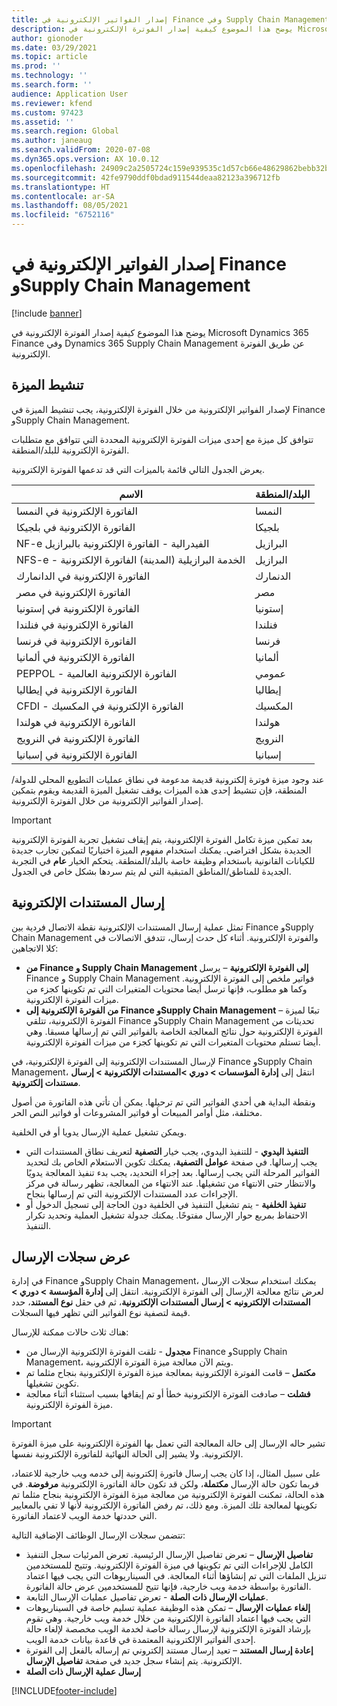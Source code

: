 ```yaml
---
title: إصدار الفواتير الإلكترونية في Finance وفي Supply Chain Management
description: يوضح هذا الموضوع كيفية إصدار الفوترة الإلكترونية في Microsoft Dynamics 365 Finance وفي Dynamics 365 Supply Chain Management عن طريق الفوترة الإلكترونية.
author: gionoder
ms.date: 03/29/2021
ms.topic: article
ms.prod: ''
ms.technology: ''
ms.search.form: ''
audience: Application User
ms.reviewer: kfend
ms.custom: 97423
ms.assetid: ''
ms.search.region: Global
ms.author: janeaug
ms.search.validFrom: 2020-07-08
ms.dyn365.ops.version: AX 10.0.12
ms.openlocfilehash: 24909c2a2505724c159e939535c1d57cb66e48629862bebb32b3d72c0eb06c97
ms.sourcegitcommit: 42fe9790ddf0bdad911544deaa82123a396712fb
ms.translationtype: HT
ms.contentlocale: ar-SA
ms.lasthandoff: 08/05/2021
ms.locfileid: "6752116"
---
```

# <a name="issue-electronic-invoices-in-finance-and-supply-chain-management"></a>إصدار الفواتير الإلكترونية في Finance وSupply Chain Management

[!include [banner](../includes/banner.md)]

يوضح هذا الموضوع كيفية إصدار الفوترة الإلكترونية في Microsoft Dynamics 365 Finance وفي Dynamics 365 Supply Chain Management عن طريق الفوترة الإلكترونية.


## <a name="feature-activation"></a>تنشيط الميزة

لإصدار الفواتير الإلكترونية من خلال الفوترة الإلكترونية، يجب تنشيط الميزة في Finance وSupply Chain Management.

تتوافق كل ميزة مع إحدى ميزات الفوترة الإلكترونية المحددة التي تتوافق مع متطلبات الفوترة الإلكترونية للبلد/المنطقة.

يعرض الجدول التالي قائمة بالميزات التي قد تدعمها الفوترة الإلكترونية.

| الاسم                                              | البلد/المنطقة |
|---------------------------------------------------|----------------|
|الفاتورة الإلكترونية في النمسا                        |النمسا         |
|الفاتورة الإلكترونية في بلجيكا                         |بلجيكا         |
|NF-e الفيدرالية - الفاتورة الإلكترونية بالبرازيل       |البرازيل          |
|NFS-e - الخدمة البرازيلية (المدينة) الفاتورة الإلكترونية|البرازيل          |
|الفاتورة الإلكترونية في الدانمارك                          |الدنمارك         |
|الفاتورة الإلكترونية في مصر                        |مصر           |
|الفاتورة الإلكترونية في إستونيا                        |إستونيا         |
|الفاتورة الإلكترونية في فنلندا                         |فنلندا         |
|الفاتورة الإلكترونية في فرنسا                          |فرنسا          |
|الفاتورة الإلكترونية في ألمانيا                          |ألمانيا         |
|PEPPOL - الفاتورة الإلكترونية العالمية                 |عمومي          |
|الفاتورة الإلكترونية في إيطاليا                         |إيطاليا           |
|CFDI - الفاتورة الإلكترونية في المكسيك                  |المكسيك          |
|الفاتورة الإلكترونية في هولندا                           |هولندا     |
|الفاتورة الإلكترونية في النرويج                       |النرويج          |
|الفاتورة الإلكترونية في إسبانيا                         |إسبانيا           |

عند وجود ميزة فوترة إلكترونية قديمة مدعومة في نطاق عمليات التطويع المحلي للدولة/المنطقة، فإن تنشيط إحدى هذه الميزات يوقف تشغيل الميزة القديمة ويقوم بتمكين إصدار الفواتير الإلكترونية من خلال الفوترة الإلكترونية.

> [!IMPORTANT]
> بعد تمكين ميزة تكامل الفوترة الإلكترونية، يتم إيقاف تشغيل تجربة الفوترة الإلكترونية الجديدة بشكل افتراضي. يمكنك استخدام مفهوم الميزة اختياريًا لتمكين تجارب جديدة للكيانات القانونية باستخدام وظيفة خاصة بالبلد/المنطقة. يتحكم الخيار **عام** في التجربة الجديدة للمناطق/المناطق المتبقية التي لم يتم سردها بشكل خاص في الجدول.

## <a name="submit-electronic-documents"></a>إرسال المستندات الإلكترونية

تمثل عملية إرسال المستندات الإلكترونية نقطة الاتصال فردية بين Finance وSupply Chain Management والفوترة الإلكترونية. أثناء كل حدث إرسال، تتدفق الاتصالات في كلا الاتجاهين:

- **من Finance و Supply Chain Management إلى الفوترة الإلكترونية** – يرسل Finance و Supply Chain Management فواتير ملخص إلى الفوترة الإلكترونية. وكما هو مطلوب، فإنها ترسل أيضا محتويات المتغيرات التي تم تكوينها كجزء من ميزات الفوترة الإلكترونية.
- **من الفوترة الإلكترونية إلى Finance وSupply Chain Management** – تبعًا لميزة الفوترة الإلكترونية، تتلقي Finance وSupply Chain Management تحديثات من الفوترة الإلكترونية حول نتائج المعالجة الخاصة بالفواتير التي تم إرسالها مسبقا. وهي أيضا تستلم محتويات المتغيرات التي تم تكوينها كجزء من ميزات الفوترة الإلكترونية.

لإرسال المستندات الإلكترونية إلى الفوترة الإلكترونية، في Finance وSupply Chain Management، انتقل إلى **إدارة المؤسسات &gt; دوري &gt;المستندات الإلكترونية &gt; إرسال مستندات إلكترونية**.

ونقطة البداية هي أحدي الفواتير التي تم ترحيلها. يمكن أن تأتي هذه الفاتورة من أصول مختلفة، مثل أوامر المبيعات أو فواتير المشروعات أو فواتير النص الحر.

ويمكن تشغيل عملية الإرسال يدويا أو في الخلفية.

- **التنفيذ اليدوي** - للتنفيذ اليدوي، يجب خيار **التصفية** لتعريف نطاق المستندات التي يجب إرسالها. في صفحة **عوامل التصفية**، يمكنك تكوين الاستعلام الخاص بك لتحديد الفواتير المرحلة التي يجب إرسالها. بعد إجراء التحديد، يجب بدء تنفيذ المعالجة يدويًا والانتظار حتى الانتهاء من تشغيلها. عند الانتهاء من المعالجة، تظهر رسالة في مركز الإجراءات عدد المستندات الإلكترونية التي تم إرسالها بنجاح.
- **تنفيذ الخلفية** - يتم تشغيل التنفيذ في الخلفية دون الحاجة إلى تسجيل الدخول أو الاحتفاظ بمربع حوار الإرسال مفتوحًا. يمكنك جدولة تشغيل العملية وتحديد تكرار التنفيذ.

## <a name="view-the-submission-logs"></a>عرض سجلات الإرسال

في إدارة Finance وSupply Chain Management، يمكنك استخدام سجلات الإرسال لعرض نتائج معالجة الإرسال إلى الفوترة الإلكترونية. انتقل إلى **إدارة المؤسسة &gt; دوري &gt; المستندات الإلكترونيه &gt; إرسال المستندات الإلكترونية**، ثم في حقل **نوع المستند**، حدد قيمة لتصفية نوع الفواتير التي تظهر فيها السجلات.

هناك ثلاث حالات ممكنة للإرسال:

- **مجدول** - تلقت الفوترة الإلكترونية الإرسال من Finance وSupply Chain Management، ويتم الآن معالجة ميزة الفوترة الإلكترونية.
- **مكتمل** – قامت الفوترة الإلكترونية بمعالجة ميزة الفوترة الإلكترونية بنجاح مثلما تم تكوين تشغيلها.
- **فشلت** – صادفت الفوترة الإلكترونية خطأ أو تم إيقافها بسبب استثناء أثناء معالجة ميزة الفوترة الإلكترونية.

> [!IMPORTANT]
> تشير حاله الإرسال إلى حالة المعالجة التي تعمل بها الفوترة الإلكترونية على ميزة الفوترة الإلكترونية. ولا يشير إلى الحالة النهائية للفاتورة الإلكترونية نفسها.
>
> على سبيل المثال، إذا كان يجب إرسال فاتورة إلكترونية إلى خدمه ويب خارجية للاعتماد، فربما تكون حالة الإرسال **مكتملة**، ولكن قد تكون حالة الفاتورة الإلكترونية **مرفوضة**. في هذه الحالة، تمكنت الفوترة الإلكترونية من معالجة ميزة الفوترة الإلكترونية بنجاح مثلما تم تكوينها لمعالجة تلك الميزة. ومع ذلك، تم رفض الفاتورة الإلكترونية لأنها لا تفي بالمعايير التي حددتها خدمة الويب لاعتماد الفاتورة.

تتضمن سجلات الإرسال الوظائف الإضافية التالية:

- **تفاصيل الإرسال** – تعرض تفاصيل الإرسال الرئيسية. تعرض المرئيات سجل التنفيذ الكامل للإجراءات التي تم تكوينها في ميزة الفوترة الإلكترونية. وتتيح للمستخدمين تنزيل الملفات التي تم إنشاؤها أثناء المعالجة. في السيناريوهات التي يجب فيها اعتماد الفاتورة بواسطة خدمة ويب خارجية، فإنها تتيح للمستخدمين عرض حالة الفاتورة.
- **عمليات الإرسال ذات الصلة** - تعرض تفاصيل عمليات الإرسال التابعة.
- **إلغاء عمليات الإرسال** – تمكن هذه الوظيفة عملية تسليم خاصة في السيناريوهات التي يجب فيها اعتماد الفاتورة الإلكترونية من خلال خدمة ويب خارجية. وهي تقوم بإرشاد الفوترة الإلكترونية لإرسال رسالة خاصة لخدمة الويب مخصصة لإلغاء حالة إحدى الفواتير الإلكترونية المعتمدة في قاعدة بيانات خدمة الويب.
- **إعادة إرسال المستند** – تعيد إرسال مستند إلكتروني تم إرساله بالفعل إلى الفوترة الإلكترونية. يتم إنشاء سجل جديد في صفحة **تفاصيل الإرسال**.
- **إرسال عملية الإرسال ذات الصلة**


[!INCLUDE[footer-include](../../includes/footer-banner.md)]
